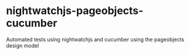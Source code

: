 # nightwatchjs-pageobjects-cucumber
Automated tests using nightwatchjs and cucumber using the pageobjects design model
